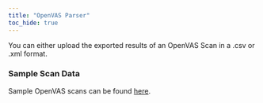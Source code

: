 ```yaml
---
title: "OpenVAS Parser"
toc_hide: true
---
```

You can either upload the exported results of an OpenVAS Scan in a .csv or .xml format.

### Sample Scan Data
Sample OpenVAS scans can be found [here](https://github.com/DefectDojo/django-DefectDojo/tree/master/unittests/scans/openvas).
